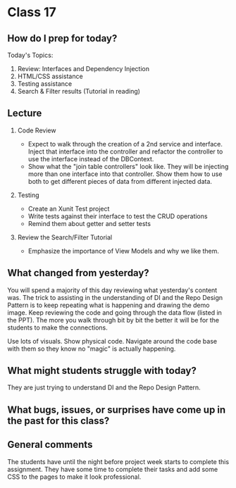 # Class 17

## How do I prep for today?

Today's Topics:
1. Review: Interfaces and Dependency Injection
1. HTML/CSS assistance
1. Testing assistance
1. Search & Filter results (Tutorial in reading)

## Lecture
1. Code Review
   - Expect to walk through the creation of a 2nd service and interface. Inject that interface into the controller and refactor the controller to use the interface instead of the DBContext.
   - Show what the "join table controllers" look like. They will be injecting more than one interface into that controller. Show them how to use both to get different pieces of data from different injected data. 

1. Testing
   - Create an Xunit Test project 
   - Write tests against their interface to test the CRUD operations
   - Remind them about getter and setter tests
1. Review the Search/Filter Tutorial
   - Emphasize the importance of View Models and why we like them. 


## What changed from yesterday? 
You will spend a majority of this day reviewing what yesterday's content was. The trick to assisting in the understanding of DI and the Repo Design Pattern is to keep repeating what is happening and drawing the demo image. Keep reviewing the code and going through the data flow (listed in the PPT). The more you walk through bit by bit the better it will be for the students to make the connections. 

Use lots of visuals. Show physical code. Navigate around the code base with them so they know no "magic" is actually happening. 


## What might students struggle with today?  
They are just trying to understand DI and the Repo Design Pattern. 

## What bugs, issues, or surprises have come up in the past for this class?

## General comments
The students have until the night before project week starts to complete this assignment. They have some time to complete their tasks and add some CSS to the pages to make it look professional. 


